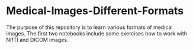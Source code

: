 # Medical-Images-Different-Formats

The purpose of this repository is to learn various formats of medical images. 
The first two notebooks include some exercises how to work with NIfTI and DICOM 
images.
